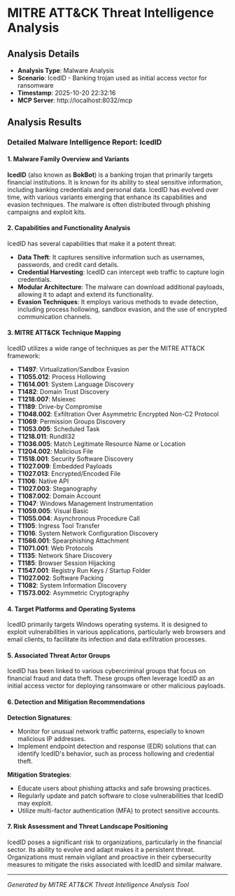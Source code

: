# MITRE ATT&CK Threat Intelligence Analysis

## Analysis Details
- **Analysis Type**: Malware Analysis
- **Scenario**: IcedID - Banking trojan used as initial access vector for ransomware
- **Timestamp**: 2025-10-20 22:32:16
- **MCP Server**: http://localhost:8032/mcp

## Analysis Results

### Detailed Malware Intelligence Report: IcedID

#### 1. Malware Family Overview and Variants
**IcedID** (also known as **BokBot**) is a banking trojan that primarily targets financial institutions. It is known for its ability to steal sensitive information, including banking credentials and personal data. IcedID has evolved over time, with various variants emerging that enhance its capabilities and evasion techniques. The malware is often distributed through phishing campaigns and exploit kits.

#### 2. Capabilities and Functionality Analysis
IcedID has several capabilities that make it a potent threat:
- **Data Theft**: It captures sensitive information such as usernames, passwords, and credit card details.
- **Credential Harvesting**: IcedID can intercept web traffic to capture login credentials.
- **Modular Architecture**: The malware can download additional payloads, allowing it to adapt and extend its functionality.
- **Evasion Techniques**: It employs various methods to evade detection, including process hollowing, sandbox evasion, and the use of encrypted communication channels.

#### 3. MITRE ATT&CK Technique Mapping
IcedID utilizes a wide range of techniques as per the MITRE ATT&CK framework:
- **T1497**: Virtualization/Sandbox Evasion
- **T1055.012**: Process Hollowing
- **T1614.001**: System Language Discovery
- **T1482**: Domain Trust Discovery
- **T1218.007**: Msiexec
- **T1189**: Drive-by Compromise
- **T1048.002**: Exfiltration Over Asymmetric Encrypted Non-C2 Protocol
- **T1069**: Permission Groups Discovery
- **T1053.005**: Scheduled Task
- **T1218.011**: Rundll32
- **T1036.005**: Match Legitimate Resource Name or Location
- **T1204.002**: Malicious File
- **T1518.001**: Security Software Discovery
- **T1027.009**: Embedded Payloads
- **T1027.013**: Encrypted/Encoded File
- **T1106**: Native API
- **T1027.003**: Steganography
- **T1087.002**: Domain Account
- **T1047**: Windows Management Instrumentation
- **T1059.005**: Visual Basic
- **T1055.004**: Asynchronous Procedure Call
- **T1105**: Ingress Tool Transfer
- **T1016**: System Network Configuration Discovery
- **T1566.001**: Spearphishing Attachment
- **T1071.001**: Web Protocols
- **T1135**: Network Share Discovery
- **T1185**: Browser Session Hijacking
- **T1547.001**: Registry Run Keys / Startup Folder
- **T1027.002**: Software Packing
- **T1082**: System Information Discovery
- **T1573.002**: Asymmetric Cryptography

#### 4. Target Platforms and Operating Systems
IcedID primarily targets Windows operating systems. It is designed to exploit vulnerabilities in various applications, particularly web browsers and email clients, to facilitate its infection and data exfiltration processes.

#### 5. Associated Threat Actor Groups
IcedID has been linked to various cybercriminal groups that focus on financial fraud and data theft. These groups often leverage IcedID as an initial access vector for deploying ransomware or other malicious payloads.

#### 6. Detection and Mitigation Recommendations
**Detection Signatures**:
- Monitor for unusual network traffic patterns, especially to known malicious IP addresses.
- Implement endpoint detection and response (EDR) solutions that can identify IcedID's behavior, such as process hollowing and credential theft.

**Mitigation Strategies**:
- Educate users about phishing attacks and safe browsing practices.
- Regularly update and patch software to close vulnerabilities that IcedID may exploit.
- Utilize multi-factor authentication (MFA) to protect sensitive accounts.

#### 7. Risk Assessment and Threat Landscape Positioning
IcedID poses a significant risk to organizations, particularly in the financial sector. Its ability to evolve and adapt makes it a persistent threat. Organizations must remain vigilant and proactive in their cybersecurity measures to mitigate the risks associated with IcedID and similar malware.

---
*Generated by MITRE ATT&CK Threat Intelligence Analysis Tool*
